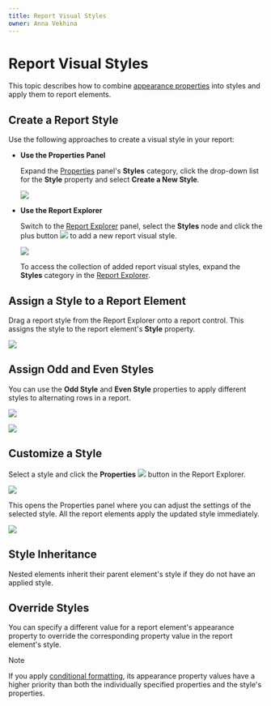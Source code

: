 ```yaml
---
title: Report Visual Styles
owner: Anna Vekhina
---
```

# Report Visual Styles

This topic describes how to combine [appearance properties](appearance-properties.md) into styles and apply them to report elements.

## Create a Report Style

Use the following approaches to create a visual style in your report:

- **Use the Properties Panel**

    Expand the [Properties](../report-designer-tools/ui-panels/properties-panel.md) panel's **Styles** category, click the drop-down list for the **Style** property and select **Create a New Style**. 
    
    ![](../../../images/eurd-web-styles-properties-panel.png)

- **Use the Report Explorer**
    
    Switch to the [Report Explorer](../report-designer-tools/ui-panels/report-explorer.md) panel, select the **Styles** node and click the plus button ![](../../../images/eurd-web-styles-create.png) to add a new report visual style.

    ![](../../../images/eurd-web-styles-in-report-explorer-add.png)

    To access the collection of added report visual styles, expand the **Styles** category in the [Report Explorer](../report-designer-tools/ui-panels/report-explorer.md).


## Assign a Style to a Report Element

Drag a report style from the Report Explorer onto a report control. This assigns the style to the report element's **Style** property.

![](../../../images/eurd-web-assign-style.png)


## Assign Odd and Even Styles

You can use the **Odd Style** and **Even Style** properties to apply different styles to alternating rows in a report.

![](../../../images/eurd-web-styleproperty-oddeven.png)

![](../../../images/eurd-web-use-oddevenstyles.png)

## Customize a Style

Select a style and click the **Properties** ![](../../../images/eurd-web-styles-edit.png) button in the Report Explorer. 

![](../../../images/eurd-web-edit-style.png)

This opens the Properties panel where you can adjust the settings of the selected style. All the report elements apply the updated style immediately.

![](../../../images/eurd-web-customize-style.png)



## Style Inheritance

Nested elements inherit their parent element's style if they do not have an applied style. 

## Override Styles

You can specify a different value for a report element's appearance property to override the corresponding property value in the report element's style.

> [!NOTE]
> If you apply [conditional formatting](../shape-report-data/specify-conditions-for-report-elements/conditionally-change-a-control-appearance.md), its appearance property values have a higher priority than both the individually specified properties and the style's properties.

